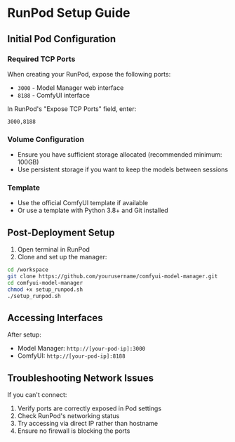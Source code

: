 # RunPod Setup Guide

## Initial Pod Configuration

### Required TCP Ports
When creating your RunPod, expose the following ports:
- `3000` - Model Manager web interface
- `8188` - ComfyUI interface

In RunPod's "Expose TCP Ports" field, enter:
```
3000,8188
```

### Volume Configuration
- Ensure you have sufficient storage allocated (recommended minimum: 100GB)
- Use persistent storage if you want to keep the models between sessions

### Template
- Use the official ComfyUI template if available
- Or use a template with Python 3.8+ and Git installed

## Post-Deployment Setup

1. Open terminal in RunPod
2. Clone and set up the manager:
```bash
cd /workspace
git clone https://github.com/yourusername/comfyui-model-manager.git
cd comfyui-model-manager
chmod +x setup_runpod.sh
./setup_runpod.sh
```

## Accessing Interfaces
After setup:
- Model Manager: `http://[your-pod-ip]:3000`
- ComfyUI: `http://[your-pod-ip]:8188`

## Troubleshooting Network Issues
If you can't connect:
1. Verify ports are correctly exposed in Pod settings
2. Check RunPod's networking status
3. Try accessing via direct IP rather than hostname
4. Ensure no firewall is blocking the ports
